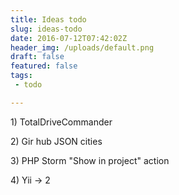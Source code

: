 ```yaml
---
title: Ideas todo
slug: ideas-todo
date: 2016-07-12T07:42:02Z
header_img: /uploads/default.png
draft: false
featured: false
tags:
 - todo

---
```

<p>1) TotalDriveCommander</p>
<p>2) Gir hub JSON cities</p>
<p>3) PHP Storm "Show in project" action</p>
<p>4) Yii -&gt; 2</p>